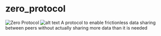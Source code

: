 # zero_protocol
![Zero Protocol](https://imgur.com/45aaf6bf-326b-48f6-b836-14b36b2ca825)
![alt text](https://imgur.com/45aaf6bf-326b-48f6-b836-14b36b2ca825)
A protocol to enable frictionless data sharing between peers without actually sharing more data than it is needed
